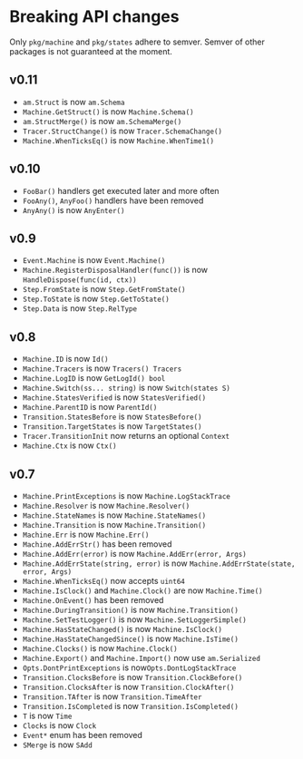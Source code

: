 # Breaking API changes

Only `pkg/machine` and `pkg/states` adhere to semver. Semver of other packages is not guaranteed at the moment.

## v0.11

- `am.Struct` is now `am.Schema`
- `Machine.GetStruct()` is now `Machine.Schema()`
- `am.StructMerge()` is now `am.SchemaMerge()`
- `Tracer.StructChange()` is now `Tracer.SchemaChange()`
- `Machine.WhenTicksEq()` is now `Machine.WhenTime1()`

## v0.10

- `FooBar()` handlers get executed later and more often
- `FooAny()`, `AnyFoo()` handlers have been removed
- `AnyAny()` is now `AnyEnter()`

## v0.9

- `Event.Machine` is now `Event.Machine()`
- `Machine.RegisterDisposalHandler(func())` is now `HandleDispose(func(id, ctx))`
- `Step.FromState` is now `Step.GetFromState()`
- `Step.ToState` is now `Step.GetToState()`
- `Step.Data` is now `Step.RelType`

## v0.8

- `Machine.ID` is now `Id()`
- `Machine.Tracers` is now `Tracers() Tracers`
- `Machine.LogID` is now `GetLogId() bool`
- `Machine.Switch(ss... string)` is now `Switch(states S)`
- `Machine.StatesVerified` is now `StatesVerified()`
- `Machine.ParentID` is now `ParentId()`
- `Transition.StatesBefore` is now `StatesBefore()`
- `Transition.TargetStates` is now `TargetStates()`
- `Tracer.TransitionInit` now returns an optional `Context`
- `Machine.Ctx` is now `Ctx()`

## v0.7

- `Machine.PrintExceptions` is now `Machine.LogStackTrace`
- `Machine.Resolver` is now `Machine.Resolver()`
- `Machine.StateNames` is now `Machine.StateNames()`
- `Machine.Transition` is now `Machine.Transition()`
- `Machine.Err` is now `Machine.Err()`
- `Machine.AddErrStr()` has been removed
- `Machine.AddErr(error)` is now `Machine.AddErr(error, Args)`
- `Machine.AddErrState(string, error)` is now `Machine.AddErrState(state, error, Args)`
- `Machine.WhenTicksEq()` now accepts `uint64`
- `Machine.IsClock()` and `Machine.Clock()` are now `Machine.Time()`
- `Machine.OnEvent()` has been removed
- `Machine.DuringTransition()` is now `Machine.Transition()`
- `Machine.SetTestLogger()` is now `Machine.SetLoggerSimple()`
- `Machine.HasStateChanged()` is now `Machine.IsClock()`
- `Machine.HasStateChangedSince()` is now `Machine.IsTime()`
- `Machine.Clocks()` is now `Machine.Clock()`
- `Machine.Export()` and `Machine.Import()` now use `am.Serialized`
- `Opts.DontPrintExceptions` is now`Opts.DontLogStackTrace`
- `Transition.ClocksBefore` is now `Transition.ClockBefore()`
- `Transition.ClocksAfter` is now `Transition.ClockAfter()`
- `Transition.TAfter` is now `Transition.TimeAfter`
- `Transition.IsCompleted` is now `Transition.IsCompleted()`
- `T` is now `Time`
- `Clocks` is now `Clock`
- `Event*` enum has been removed
- `SMerge` is now `SAdd`
